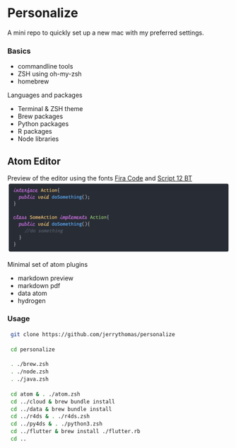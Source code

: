 # Personalize

A mini repo to quickly set up a new mac with my preferred settings.

### Basics

* commandline tools
* ZSH using oh-my-zsh
* homebrew

Languages and packages

* Terminal & ZSH theme
* Brew packages
* Python packages
* R packages
* Node libraries

## Atom Editor

Preview of the editor using the fonts [Fira Code](https://github.com/tonsky/FiraCode) and [Script 12 BT](https://www.wfonts.com/font/script12-bt)
![editor](preview/editor.png)

Minimal set of atom plugins

* markdown preview
* markdown pdf
* data atom
* hydrogen

### Usage

```bash
 git clone https://github.com/jerrythomas/personalize

 cd personalize

 . ./brew.zsh
 . ./node.zsh
 . ./java.zsh

 cd atom & . ./atom.zsh
 cd ../cloud & brew bundle install
 cd ../data & brew bundle install
 cd ../r4ds & . ./r4ds.zsh
 cd ../py4ds & . ./python3.zsh
 cd ../flutter & brew install ./flutter.rb
 cd ..

```
